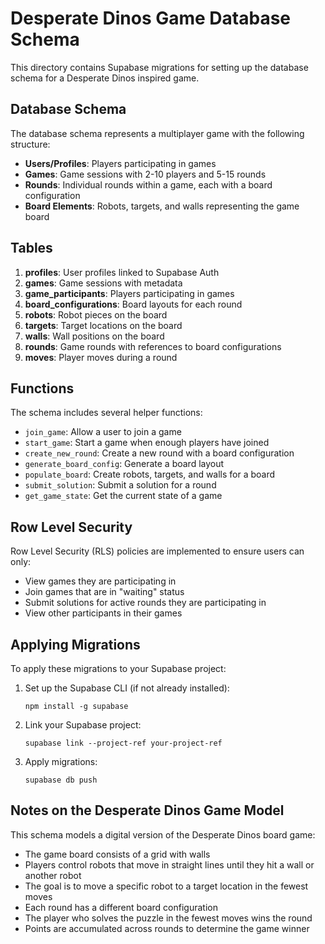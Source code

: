 # Desperate Dinos Game Database Schema

This directory contains Supabase migrations for setting up the database schema for a Desperate Dinos inspired game.

## Database Schema

The database schema represents a multiplayer game with the following structure:

- **Users/Profiles**: Players participating in games
- **Games**: Game sessions with 2-10 players and 5-15 rounds
- **Rounds**: Individual rounds within a game, each with a board configuration
- **Board Elements**: Robots, targets, and walls representing the game board

## Tables

1. **profiles**: User profiles linked to Supabase Auth
2. **games**: Game sessions with metadata
3. **game_participants**: Players participating in games
4. **board_configurations**: Board layouts for each round
5. **robots**: Robot pieces on the board
6. **targets**: Target locations on the board
7. **walls**: Wall positions on the board
8. **rounds**: Game rounds with references to board configurations
9. **moves**: Player moves during a round

## Functions

The schema includes several helper functions:

- `join_game`: Allow a user to join a game
- `start_game`: Start a game when enough players have joined
- `create_new_round`: Create a new round with a board configuration
- `generate_board_config`: Generate a board layout
- `populate_board`: Create robots, targets, and walls for a board
- `submit_solution`: Submit a solution for a round
- `get_game_state`: Get the current state of a game

## Row Level Security

Row Level Security (RLS) policies are implemented to ensure users can only:
- View games they are participating in
- Join games that are in "waiting" status
- Submit solutions for active rounds they are participating in
- View other participants in their games

## Applying Migrations

To apply these migrations to your Supabase project:

1. Set up the Supabase CLI (if not already installed):
   ```
   npm install -g supabase
   ```

2. Link your Supabase project:
   ```
   supabase link --project-ref your-project-ref
   ```

3. Apply migrations:
   ```
   supabase db push
   ```

## Notes on the Desperate Dinos Game Model

This schema models a digital version of the Desperate Dinos board game:

- The game board consists of a grid with walls
- Players control robots that move in straight lines until they hit a wall or another robot
- The goal is to move a specific robot to a target location in the fewest moves
- Each round has a different board configuration
- The player who solves the puzzle in the fewest moves wins the round
- Points are accumulated across rounds to determine the game winner 